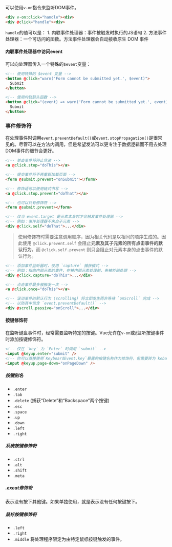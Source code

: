 可以使用`v-on`指令来监听DOM事件。
```html
<div v-on:click="handle"><div>
<div @click="handle"><div>
```
`handle`的值可以是：
	1. 内联事件处理器：事件被触发时执行的JS语句
	2. 方法事件处理器：一个可访问的函数。方法事件处理器会自动接收原生 DOM 事件
#### 内联事件处理器中访问event
可以向处理器传入一个特殊的`$event`变量：
```html
<!-- 使用特殊的 $event 变量 -->
<button @click="warn('Form cannot be submitted yet.', $event)">
  Submit
</button>

<!-- 使用内联箭头函数 -->
<button @click="(event) => warn('Form cannot be submitted yet.', event)">
  Submit
</button>
```
### 事件修饰符
在处理事件时调用`event.preventDefault()`或`event.stopPropagation()`是很常见的。尽管可以在方法内调用，但是希望发法可以更专注于数据逻辑而不用去处理DOM事件的细节会更好。
```html
<!-- 单击事件将停止传递 -->
<a @click.stop="doThis"></a>

<!-- 提交事件将不再重新加载页面 -->
<form @submit.prevent="onSubmit"></form>

<!-- 修饰语可以使用链式书写 -->
<a @click.stop.prevent="doThat"></a>

<!-- 也可以只有修饰符 -->
<form @submit.prevent></form>

<!-- 仅当 event.target 是元素本身时才会触发事件处理器 -->
<!-- 例如：事件处理器不来自子元素 -->
<div @click.self="doThat">...</div>
```
>使用修饰符时需要注意调用顺序，因为相关代码是以相同的顺序生成的。因此使用 `@click.prevent.self` 会阻止**元素及其子元素的所有点击事件的默认行为**，而 `@click.self.prevent` 则只会阻止对元素本身的点击事件的默认行为。

```html
<!-- 添加事件监听器时，使用 `capture` 捕获模式 -->
<!-- 例如：指向内部元素的事件，在被内部元素处理前，先被外部处理 -->
<div @click.capture="doThis">...</div>

<!-- 点击事件最多被触发一次 -->
<a @click.once="doThis"></a>

<!-- 滚动事件的默认行为 (scrolling) 将立即发生而非等待 `onScroll` 完成 -->
<!-- 以防其中包含 `event.preventDefault()` -->
<div @scroll.passive="onScroll">...</div>
```
#### 按键修饰符
在监听键盘事件时，经常需要监听特定的按键。Vue允许在`v-on`或`@`监听按键事件时添加按键修饰符。
```html
<!-- 仅在 `key` 为 `Enter` 时调用 `submit` -->
<input @keyup.enter="submit" />
<!-- 你可以直接使用`KeyboardEvent.key`暴露的按键名称作为修饰符，但需要转为 kebab-case 形式。 -->
<input @keyup.page-down="onPageDown" />
```
##### 按键别名
- `.enter`
- `.tab`
- `.delete` (捕获“Delete”和“Backspace”两个按键)
- `.esc`
- `.space`
- `.up`
- `.down`
- `.left`
- `.right`
##### 系统按键修饰符
- `.ctrl`
- `.alt`
- `.shift`
- `.meta`
##### .excat修饰符
表示没有按下其他键。如果单独使用，就是表示没有任何按键按下。
##### 鼠标按键修饰符
- `.left`
- `.right`
- `.middle`
将处理程序限定为由特定鼠标按键触发的事件。
